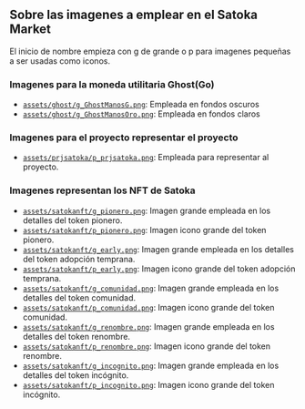 ## Sobre las imagenes a emplear en el Satoka Market
El inicio de nombre empieza con g de grande o p para imagenes pequeñas a ser usadas como iconos.

### Imagenes para la moneda utilitaria Ghost(Go)

- [`assets/ghost/g_GhostManosG.png`](./ghost/g_GhostManosG.png): Empleada en fondos oscuros
- [`assets/ghost/g_GhostManosOro.png`](./ghost/g_GhostManosOro.png): Empleada en fondos claros

### Imagenes para el proyecto representar el proyecto

- [`assets/prjsatoka/p_prjsatoka.png`](./prjsatoka/p_prjsatoka.png): Empleada para representar al proyecto.

### Imagenes representan los NFT de Satoka

- [`assets/satokanft/g_pionero.png`](./satokanft/g_pionero.png): Imagen grande empleada en los detalles del token pionero.
- [`assets/satokanft/p_pionero.png`](./satokanft/p_pionero.png): Imagen icono grande del token pionero.
- [`assets/satokanft/g_early.png`](./satokanft/g_early.png): Imagen grande empleada en los detalles del token adopción temprana.
- [`assets/satokanft/p_early.png`](./satokanft/p_early.png): Imagen icono grande del token adopción temprana.
- [`assets/satokanft/g_comunidad.png`](./satokanft/g_comunidad.png): Imagen grande empleada en los detalles del token comunidad.
- [`assets/satokanft/p_comunidad.png`](./satokanft/p_comunidad.png): Imagen icono grande del token comunidad.
- [`assets/satokanft/g_renombre.png`](./satokanft/g_renombre.png): Imagen grande empleada en los detalles del token renombre.
- [`assets/satokanft/p_renombre.png`](./satokanft/p_renombre.png): Imagen icono grande del token renombre.
- [`assets/satokanft/g_incognito.png`](./satokanft/g_incognito.png): Imagen grande empleada en los detalles del token incógnito.
- [`assets/satokanft/p_incognito.png`](./satokanft/p_incognito.png): Imagen icono grande del token incógnito.
